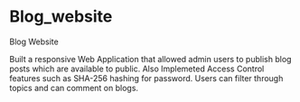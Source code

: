 # Blog_website
Blog Website

Built a responsive Web Application that allowed admin users to publish blog posts which are available to public. Also Implemeted Access Control features such as SHA-256 hashing for password. Users can filter through topics and can comment on blogs.
